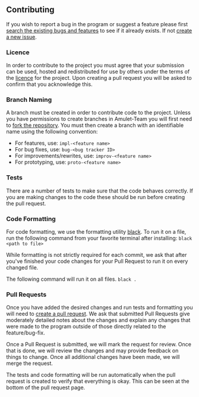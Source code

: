 ## Contributing

If you wish to report a bug in the program or suggest a feature please first [search the existing bugs and features](https://github.com/Amulet-Team/Amulet-Core/issues) to see if it already exists.
If not [create a new issue](https://github.com/Amulet-Team/Amulet-Core/issues/new/choose).

### Licence
In order to contribute to the project you must agree that your submission can be used, hosted
and redistributed for use by others under the terms of the [licence](LICENCE) for the project.
Upon creating a pull request you will be asked to confirm that you acknowledge this.

### Branch Naming
A branch must be created in order to contribute code to the project.
Unless you have permissions to create branches in Amulet-Team you will first need to [fork the repository](https://docs.github.com/en/github/getting-started-with-github/fork-a-repo).
You must then create a branch with an identifiable name using the following convention:

* For features, use: `impl-<feature name>`
* For bug fixes, use: `bug-<bug tracker ID>`
* For improvements/rewrites, use: `improv-<feature name>`
* For prototyping, use: `proto-<feature name>`

### Tests
There are a number of tests to make sure that the code behaves correctly.
If you are making changes to the code these should be run before creating the pull request.

### Code Formatting
For code formatting, we use the formatting utility [black](https://github.com/ambv/black).
To run it on a file, run the following command from your favorite terminal after installing: `black <path to file>`

While formatting is not strictly required for each commit, we ask that after you've finished your
code changes for your Pull Request to run it on every changed file.

The following command will run it on all files. `black .`

### Pull Requests
Once you have added the desired changes and run tests and formatting you will need to [create a pull request](https://docs.github.com/en/github/collaborating-with-issues-and-pull-requests/creating-a-pull-request). 
We ask that submitted Pull Requests give moderately detailed notes about the changes and explain 
any changes that were made to the program outside of those directly related to the feature/bug-fix.

Once a Pull Request is submitted, we will mark the request for review.
Once that is done, we will review the changes and may provide feedback on things to change.
Once all additional changes have been made, we will merge the request.

The tests and code formatting will be run automatically when the pull request is created to verify that everything is okay.
This can be seen at the bottom of the pull request page.
